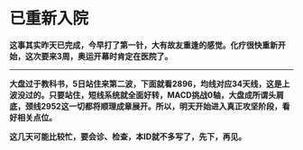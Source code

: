 已重新入院
====

			

**这事其实昨天已完成，今早打了第一针，大有故友重逢的感觉。化疗很快重新开始，这次要来3周，奥运开幕时肯定在医院了。**

** **

**大盘过于教科书，5日站住来第二波，下面就看2896，均线对应34天线，这是上波没过的。只要站住，短线系统就全面好转，MACD挑战0轴，大盘成所谓头肩底，颈线2952这一切都将顺理成章展开。所以，明天开始进入真正攻坚阶段，看好相关点位。**

**这几天可能比较忙，要会诊、检查，本ID就不多写了，先下，再见。**
